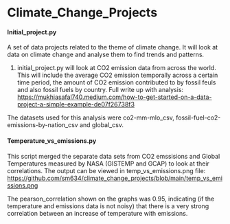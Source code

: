 # Climate_Change_Projects

#### Initial_project.py
A set of data projects related to the theme of climate change. It will look at data on climate change and analyse them to find trends and patterns.

1. initial_project.py will look at CO2 emission data from across the world. This will include the average CO2 emission
temporally across a certain time period, the amount of CO2 emission contributed to by fossil feuls and also fossil fuels
by country. Full write up with analysis: https://mukhiasafal740.medium.com/how-to-get-started-on-a-data-project-a-simple-example-de07f26738f3

The datasets used for this analysis were co2-mm-mlo_csv, fossil-fuel-co2-emissions-by-nation_csv and global_csv.

#### Temperature_vs_emissions.py

This script merged the separate data sets from CO2 emssisions and Global Temperatures measured by NASA (GISTEMP and GCAP) to look at their correlations. 
The output can be viewed in temp_vs_emissions.png file: https://github.com/sm634/climate_change_projects/blob/main/temp_vs_emissions.png

The pearson_correlation shown on the graphs was 0.95, indicating (if the temperature and emissions data is not noisy) that there is a very strong correlation between an increase of temperature with emissions.





